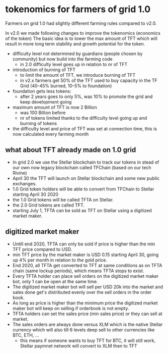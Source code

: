 # tokenomics for farmers of grid 1.0

Farmers on grid 1.0 had slightly different farming rules compared to v2.0.

In v2.0 we made following changes to improve the tokenomics (economics of the token)
The basic idea is to lower the max amount of TFT which will result in more long term stability and growth potential for the token.

- difficulty level not determined by guardians (people chosen by community) but now build into the farming code
    - in 2.0 difficulty level goes up in relation to nr of TFT
- introduction of burning of TFT
    - to limit the amount of TFT, we introduce burning of TFT
    - in v2.x farmers get 50% of the TFT used to buy capacity in the TF Grid (40-45% burned, 10-5% to foundation)
- foundation gets less tokens: 
    - after 2 years goes to only 5%, was 10% to promote the grid and keep development going
- maximum amount of TFT is now 2 Billion 
    - was 100 Billion before
    - nr of tokens limited thanks to the difficulty level going up and burning of tokens
- the difficulty level and price of TFT was set at connection time, this is now calculated every farming month

## what about TFT already made on 1.0 grid

- In grid 2.0 we use the Stellar blockchain to track our tokens in stead of our own now legacy blockchain called TFChain (based on our tech Rivine)
- April 30 the TFT will launch on Stellar blockchain and some new public exchanges.
- 1.0 Grid token holders will be able to convert from TFChain to Stellar starting April 30 2020
- the 1.0 Grid tokens will be called TFTA on Stellar.
- the 2.0 Grid tokens are called TFT.
- starting July 1, TFTA can be sold as TFT on Stellar using a digitized market maker.

## digitized market maker

- Untill end 2020, TFTA can only be sold if price is higher than the min TFT price compared to USD.
- min TFT price by the market maker is USD 0.15 starting April 30, going up 4% per month in relation to the gold price.
- End 2020, all TFTA get converted to TFT at same conditions as on TFTA chain (same lockup periods), which means TFTA stops to exist.
- Every TFTA holder can place sell orders on the digitized market maker bot, only 1 can be open at the same time.
- The digitized market maker bot will sell per USD 20k into the market and sales done get's distributed evenly over the sell orders in the order book.
- As long as price is higher than the minimum price the digitized market maker bot will keep on selling if orderbook is not empty.
- TFTA holders can set the sales price (min sales price) or they can sell at market.
- The sales orders are always done versus XLM which is the native Stellar currency which will also till 6 levels deep sell to other currencies like BTC, ETH, ...
    - this means if someone wants to buy TFT for BTC, it will still work, Stellar paymnet network will convert to XLM then to TFT
    
